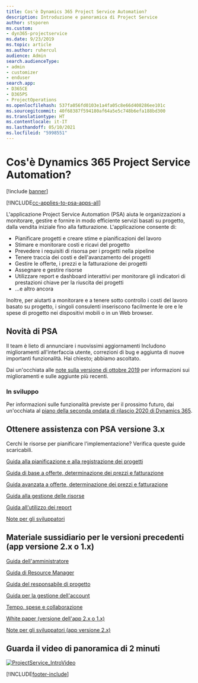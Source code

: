```yaml
---
title: Cos'è Dynamics 365 Project Service Automation?
description: Introduzione e panoramica di Project Service
author: stsporen
ms.custom:
- dyn365-projectservice
ms.date: 9/23/2019
ms.topic: article
ms.author: ruhercul
audience: Admin
search.audienceType:
- admin
- customizer
- enduser
search.app:
- D365CE
- D365PS
- ProjectOperations
ms.openlocfilehash: 537fa056fd0103e1a4fa05c8e66d408286ee101c
ms.sourcegitcommit: 40f68387f594180af64a5e5c748b6efa188bd300
ms.translationtype: HT
ms.contentlocale: it-IT
ms.lasthandoff: 05/10/2021
ms.locfileid: "5998551"
---
```

# <a name="what-is-dynamics-365-project-service-automation"></a>Cos'è Dynamics 365 Project Service Automation?

[!include [banner](../includes/psa-now-project-operations.md)]

[!INCLUDE[cc-applies-to-psa-apps-all](../includes/cc-applies-to-psa-apps-all.md)]

L'applicazione Project Service Automation (PSA) aiuta le organizzazioni a monitorare, gestire e fornire in modo efficiente servizi basati su progetto, dalla vendita iniziale fino alla fatturazione. L'applicazione consente di:

- Pianificare progetti e creare stime e pianificazioni del lavoro
- Stimare e monitorare costi e ricavi del progetto
- Prevedere i requisiti di risorsa per i progetti nella pipeline
- Tenere traccia dei costi e dell'avanzamento dei progetti
- Gestire le offerte, i prezzi e la fatturazione dei progetti
- Assegnare e gestire risorse
- Utilizzare report e dashboard interattivi per monitorare gli indicatori di prestazioni chiave per la riuscita dei progetti
- ...e altro ancora

Inoltre, per aiutarti a monitorare e a tenere sotto controllo i costi del lavoro basato su progetto, i singoli consulenti inseriscono facilmente le ore e le spese di progetto nei dispositivi mobili o in un Web browser.

## <a name="whats-new-in-psa"></a>Novità di PSA
Il team è lieto di annunciare i nuovissimi aggiornamenti Includono miglioramenti all'interfaccia utente, correzioni di bug e aggiunta di nuove importanti funzionalità. Hai chiesto; abbiamo ascoltato.

Dai un'occhiata alle [note sulla versione di ottobre 2019](/dynamics365-release-plan/2019wave2/index) per informazioni sui miglioramenti e sulle aggiunte più recenti.

### <a name="in-development"></a>In sviluppo
Per informazioni sulle funzionalità previste per il prossimo futuro, dai un'occhiata al [piano della seconda ondata di rilascio 2020 di Dynamics 365](/dynamics365-release-plan/2020wave1/index).

## <a name="get-help-with-psa-version-3x"></a>Ottenere assistenza con PSA versione 3.x
Cerchi le risorse per pianificare l'implementazione? Verifica queste guide scaricabili.

 [Guida alla pianificazione e alla registrazione dei progetti](../psa/implementation-guides/project-planning-tracking.md)

 [Guida di base a offerte, determinazione dei prezzi e fatturazione](../psa/implementation-guides/begin-quoting-pricing-billing.md)

 [Guida avanzata a offerte, determinazione dei prezzi e fatturazione](../psa/implementation-guides/adv-quoting-pricing-billing.md)

 [Guida alla gestione delle risorse](../psa/implementation-guides/resource-management-guide.md)

 [Guida all'utilizzo dei report](../psa/implementation-guides/reporting-guide.md)

 [Note per gli sviluppatori](../psa/developer-guides/overview-dev-notes-v3.x.md)

## <a name="guidance-for-earlier-versions-app-version-2x-or-1x"></a>Materiale sussidiario per le versioni precedenti (app versione 2.x o 1.x)
 [Guida dell'amministratore](../psa/admin-guide.md)

 [Guida di Resource Manager](../psa/resource-manager-guide.md)

 [Guida del responsabile di progetto](../psa/project-manager-guide.md)

 [Guida per la gestione dell'account](../psa/account-manager-guide.md)

 [Tempo, spese e collaborazione](../psa/time-expense-collaboration-guide.md)

 [White paper (versione dell'app 2.x o 1.x)](../psa/white-papers.md)

 [Note per gli sviluppatori (app versione 2.x)](../psa/developer-guides/add-custom-qoi-forms-v2.x.md)

 ## <a name="watch-a-2-minute-overview-video"></a>Guarda il video di panoramica di 2 minuti
 <a name="heroArea"></a> [![ProjectService_IntroVideo](../psa/media/project-service-intro-video.png "ProjectService_IntroVideo")](https://go.microsoft.com/fwlink/p/?LinkId=799457)




[!INCLUDE[footer-include](../includes/footer-banner.md)]